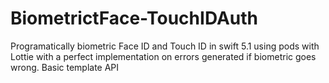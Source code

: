 # BiometrictFace-TouchIDAuth
Programatically biometric Face ID and Touch ID in swift 5.1 using pods with Lottie with a perfect implementation on errors generated if biometric goes wrong. Basic template API
